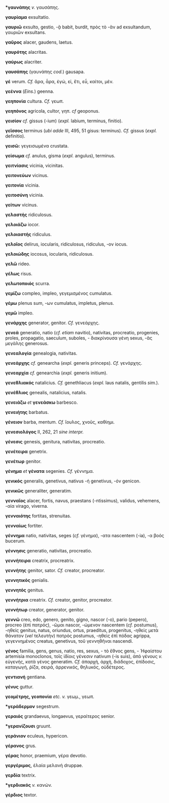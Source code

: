 **\*γαυνάπης** *v.* γαυσάπης.

**γαυρίαμα** exsultatio.

**γαυριῶ** exsulto, gestio, -ᾷ babit, burdit, πρὸς τὸ -ᾶν ad
exsultandum, γαυριῶν exsultans.

**γαῦρος** alacer, gaudens, laetus.

**γαυρότης** alacritas.

**γαύρως** alacriter.

**γαυσάπης** (γαυνάπης *cod.*) gausapa.

**γέ** verum. *Cf.* ἄρα, ἆρα, ἐγώ, εἰ, ἔτι, εὖ, καίτοι, μέν.

**γεέννα** (*Eins.*) geenna.

**γεηπονία** cultura. *Cf.* γεωπ.

**γεηπόνος** agricola, cultor, γηπ. *cf* geoponus.

**γεισίον** *cf.* gissus (-ium) (*expl.* labium, terminus, finitio).

**γεῖσσος** terminus (*ubi adde* III, 495, 51 gisus: terminus). *Cf.*
gissus (*expl.* definitio).

**γεισῶ:** γεγεισωμένα crustata.

**γείσωμα** *cf.* anulus, gisma (*expl.* angulus), terminus.

**γειτνίασις** vicinia, vicinitas.

**γειτονεύων** vicinus.

**γειτονία** vicinia.

**γειτοσύνη** vicinia.

**γείτων** vicinus.

**γελαστής** ridiculosus.

**γελοιάζω** iocor.

**γελοιαστής** ridiculus.

**γελοῖος** delirus, iocularis, ridiculosus, ridiculus, -ον iocus.

**γελοιώδης** iocosus, iocularis, ridiculosus.

**γελῶ** rideo.

**γέλως** risus.

**γελωτοποιός** scurra.

**γεμίζω** compleo, impleo, γεγεμισμένος cumulatus.

**γέμω** plenus sum, -ων cumulatus, impletus, plenus.

**γεμῶ** impleo.

**γενάρχης** generator, genitor. *Cf.* γενεάρχης.

**γενεά** generatio, natio (*cf. etiam* navitio), nativitas,
procreatio, progenies, proles, propagatio, saeculum, suboles, -
διακρίνουσα γένη sexus, -ᾶς μεγάλης generosus.

**γενεαλογία** genealogia, nativitas.

**γενεάρχης** *cf.* genearcha (*expl.* generis princeps). *Cf.*
γενάρχης.

**γενεαρχία** *cf.* genearchia (*expl.* generis initium).

**γενεθλιακός** natalicius. *Cf.* genethliacus (*expl.* laus natalis,
gentilis *sim.*).

**γενέθλιος** genealis, natalicius, natalis.

**γενειάζω** *et* **γενεάσκω** barbesco.

**γενειήτης** barbatus.

**γένειον** barba, mentum. *Cf.* ἴουλος, χνοῦς, καθίημι.

**γενεσιολόγος** II, 262, 21 *sine interpr.*

**γένεσις** genesis, genitura, nativitas, procreatio.

**γενέτειρα** genetrix.

**γενέτωρ** genitor.

**γένημα** *et* **γένατα** segenies. *Cf.* γέννημα.

**γενικός** generalis, genetivus, nativus -ή genetivus, -όν genicon.

**γενικῶς** generaliter, generatim.

**γενναῖος** alacer, fortis, navus, praestans (-ntissimus), validus,
vehemens, -αία virago, viverna.

**γενναιότης** fortitas, strenuitas.

**γενναίως** fortiter.

**γέννημα** natio, nativitas, seges (*cf.* γένημα), -ατα nascentem
(-ia), -α βοός bucerum.

**γέννησις** generatio, nativitas, procreatio.

**γεννήτειρα** creatrix, procreatrix.

**γεννήτης** genitor, sator. *Cf.* creator, procreator.

**γεννητικός** genialis.

**γεννητός** genitus.

**γεννήτρια** creatrix. *Cf.* creator, genitor, procreator.

**γεννήτωρ** creator, generator, genitor.

**γεννῶ** creo, edo, genero, genito, gigno, nascor (-o), pario (pepero),
procreo (ἐπὶ πατρός), -ῶμαι nascor, -ώμενον nascentem (*cf.* postumus),
-ηθείς genitus, natus, oriundus, ortus, praeditus, progenitus, -ηθείς
μετὰ θάνατον (*vel* τελευτὴν) πατρὸς postumus, -ηθεὶς ἐπὶ πόδας agrippa,
γεγεννημένος creatus, genetivus, τοῦ γεννηθῆναι nascendi.

**γένος** familia, gens, genus, natio, res, sexus, - τὸ ἔθνος gens, -
Ἡφαίστου artemisia monoclonos, τοῖς ἰδίοις γένεσιν nativum (-is suis),
ἀπὸ γένους *v.* εὐγενής, κατὰ γένος generatim. *Cf.* ἀπαρχή, ἀρχή,
διάδοχος, ἐπίδοσις, καταγωγή, ῥίζα, σειρά, ἀρρενικός, θηλυκός,
οὐδέτερος.

**γεντιανή** gentiana.

**γένυς** guttur.

**γεομέτρης, γεοπονία** *etc. v.* γεωμ., γεωπ.

**\*γεράδερμον** segestrum.

**γεραιός** grandaevus, longaevus, γεραίτερος senior.

**\*γερανίζουσι** gruunt.

**γεράνιον** eculeus, hypericon.

**γέρανος** grus.

**γέρας** honor, praemium, γέρα devotio.

**γεργέριμος**, ἐλαία μελανή druppae.

**γερδία** textrix.

**\*γερδιακός** *v.* κανών.

**γέρδιος** textor.
